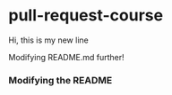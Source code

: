 # pull-request-course


Hi, this is my new line

Modifying README.md further!


### Modifying the README


